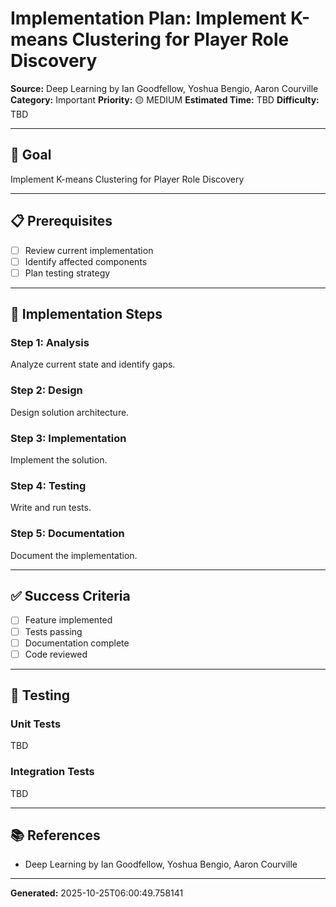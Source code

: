 # Implementation Plan: Implement K-means Clustering for Player Role Discovery

**Source:** Deep Learning by Ian Goodfellow, Yoshua Bengio, Aaron Courville
**Category:** Important
**Priority:** 🟡 MEDIUM
**Estimated Time:** TBD
**Difficulty:** TBD

---

## 🎯 Goal

Implement K-means Clustering for Player Role Discovery

---

## 📋 Prerequisites

- [ ] Review current implementation
- [ ] Identify affected components
- [ ] Plan testing strategy

---

## 🔧 Implementation Steps

### Step 1: Analysis

Analyze current state and identify gaps.

### Step 2: Design

Design solution architecture.

### Step 3: Implementation

Implement the solution.

### Step 4: Testing

Write and run tests.

### Step 5: Documentation

Document the implementation.

---

## ✅ Success Criteria

- [ ] Feature implemented
- [ ] Tests passing
- [ ] Documentation complete
- [ ] Code reviewed

---

## 🧪 Testing

### Unit Tests

TBD

### Integration Tests

TBD

---

## 📚 References

- Deep Learning by Ian Goodfellow, Yoshua Bengio, Aaron Courville

---

**Generated:** 2025-10-25T06:00:49.758141
